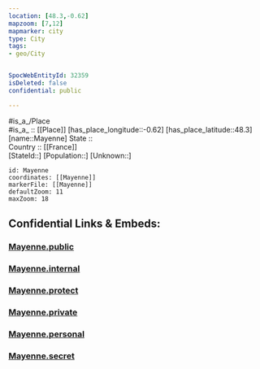 ```yaml
---
location: [48.3,-0.62] 
mapzoom: [7,12] 
mapmarker: city 
type: City
tags:
- geo/City


SpocWebEntityId: 32359
isDeleted: false
confidential: public

---
```

#is_a_/Place  
#is_a_ :: [[Place]] 
[has_place_longitude::-0.62] 
[has_place_latitude::48.3] 
[name::Mayenne] 
State ::  
Country :: [[France]]  
[StateId::] 
[Population::] 
[Unknown::] 


```leaflet
id: Mayenne
coordinates: [[Mayenne]] 
markerFile: [[Mayenne]] 
defaultZoom: 11 
maxZoom: 18
```


## Confidential Links & Embeds: 

### [Mayenne.public](/_public/\Earth\Continent\Europe\Europe~West\France\regions~France\Pays_de_la_Loire\departments~Pays_de_la_Loire\Mayenne\communes~Mayenne\Mayenne-commune\cities~Mayenne-cityMayenne.public.md) 

### [Mayenne.internal](/_internal/\Earth\Continent\Europe\Europe~West\France\regions~France\Pays_de_la_Loire\departments~Pays_de_la_Loire\Mayenne\communes~Mayenne\Mayenne-commune\cities~Mayenne-cityMayenne.internal.md) 

### [Mayenne.protect](/_protect/\Earth\Continent\Europe\Europe~West\France\regions~France\Pays_de_la_Loire\departments~Pays_de_la_Loire\Mayenne\communes~Mayenne\Mayenne-commune\cities~Mayenne-cityMayenne.protect.md) 

### [Mayenne.private](/_private/\Earth\Continent\Europe\Europe~West\France\regions~France\Pays_de_la_Loire\departments~Pays_de_la_Loire\Mayenne\communes~Mayenne\Mayenne-commune\cities~Mayenne-cityMayenne.private.md) 

### [Mayenne.personal](/_personal/\Earth\Continent\Europe\Europe~West\France\regions~France\Pays_de_la_Loire\departments~Pays_de_la_Loire\Mayenne\communes~Mayenne\Mayenne-commune\cities~Mayenne-cityMayenne.personal.md) 

### [Mayenne.secret](/_secret/\Earth\Continent\Europe\Europe~West\France\regions~France\Pays_de_la_Loire\departments~Pays_de_la_Loire\Mayenne\communes~Mayenne\Mayenne-commune\cities~Mayenne-cityMayenne.secret.md)

